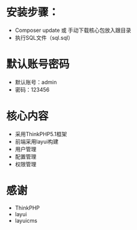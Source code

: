安装步骤：
===============
 + Composer update 或 手动下载核心包放入跟目录
 + 执行SQL文件（sql.sql）
 
默认账号密码
===============
 + 默认账号：admin
 + 密码：123456

核心内容
===============
 + 采用ThinkPHP5.1框架
 + 前端采用layui构建
 + 用户管理
 + 配置管理
 + 权限管理
 
感谢
===============
 + ThinkPHP
 + layui
 + layuicms

